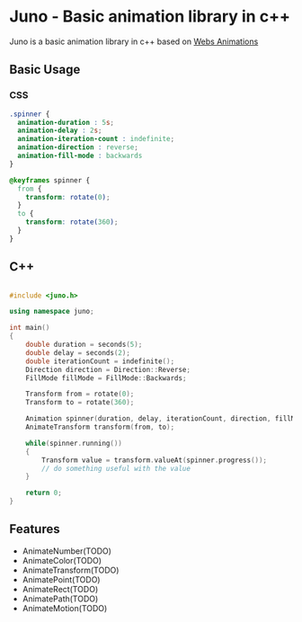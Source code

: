 # Juno - Basic animation library in c++

Juno is a basic animation library in c++ based on [Webs Animations](https://drafts.csswg.org/web-Animations)

## Basic Usage

### CSS

```css
.spinner {
  animation-duration : 5s;
  animation-delay : 2s;
  animation-iteration-count : indefinite;
  animation-direction : reverse;
  animation-fill-mode : backwards
}

@keyframes spinner {
  from {
    transform: rotate(0);
  }
  to {
    transform: rotate(360);
  }
}
```

## C++

```cpp

#include <juno.h>

using namespace juno;

int main()
{
    double duration = seconds(5);
    double delay = seconds(2);
    double iterationCount = indefinite();
    Direction direction = Direction::Reverse;
    FillMode fillMode = FillMode::Backwards;

    Transform from = rotate(0);
    Transform to = rotate(360);

    Animation spinner(duration, delay, iterationCount, direction, fillMode);
    AnimateTransform transform(from, to);

    while(spinner.running())
    {
        Transform value = transform.valueAt(spinner.progress());
        // do something useful with the value
    }

    return 0;
}
```

## Features

- AnimateNumber(TODO)
- AnimateColor(TODO)
- AnimateTransform(TODO)
- AnimatePoint(TODO)
- AnimateRect(TODO)
- AnimatePath(TODO)
- AnimateMotion(TODO)
